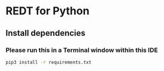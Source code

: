 # REDT for Python

## Install dependencies

### Please run this in a Terminal window within this IDE

```bash
pip3 install -r requirements.txt
```
